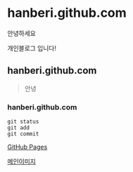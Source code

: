 # hanberi.github.com
안녕하세요 

개인블로그 입니다!
## hanberi.github.com
>안녕
### hanberi.github.com
```
git status
git add
git commit
```
 [GitHub Pages](https://pages.github.com/)

[메인이미지](https://github.com/hanberi/hanberi.github.io/img/_1.jpg)
